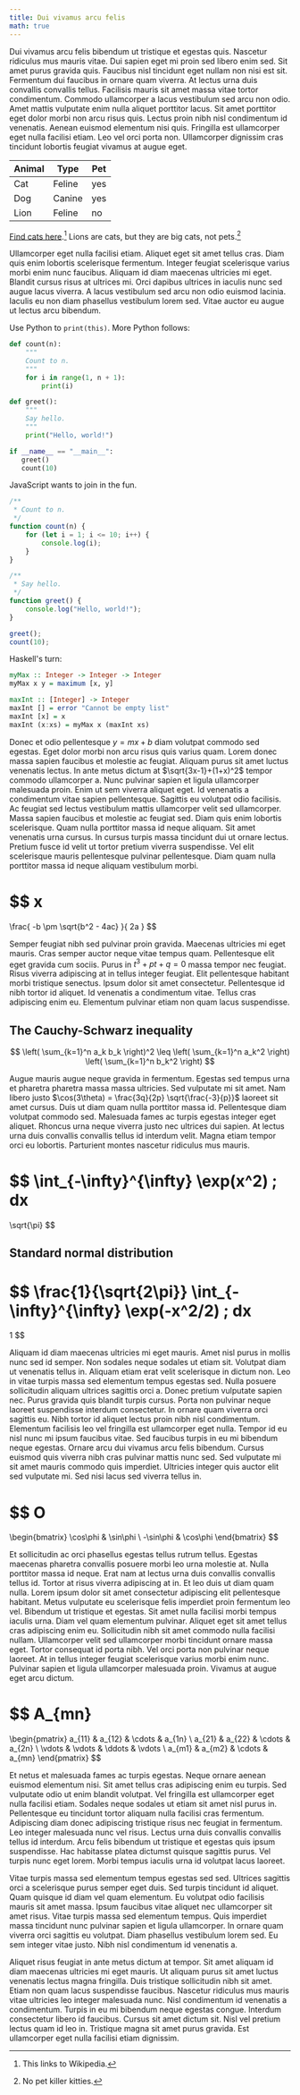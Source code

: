 ```yaml
---
title: Dui vivamus arcu felis
math: true
---
```


Dui vivamus arcu felis bibendum ut tristique et egestas quis. Nascetur ridiculus
mus mauris vitae. Dui sapien eget mi proin sed libero enim sed. Sit amet purus
gravida quis. Faucibus nisl tincidunt eget nullam non nisi est sit. Fermentum
dui faucibus in ornare quam viverra. At lectus urna duis convallis convallis
tellus. Facilisis mauris sit amet massa vitae tortor condimentum. Commodo
ullamcorper a lacus vestibulum sed arcu non odio. Amet mattis vulputate enim
nulla aliquet porttitor lacus. Sit amet porttitor eget dolor morbi non arcu
risus quis. Lectus proin nibh nisl condimentum id venenatis. Aenean euismod
elementum nisi quis. Fringilla est ullamcorper eget nulla facilisi etiam. Leo
vel orci porta non. Ullamcorper dignissim cras tincidunt lobortis feugiat
vivamus at augue eget.

| Animal | Type   | Pet |
|--------|--------|-----|
| Cat    | Feline | yes |
| Dog    | Canine | yes |
| Lion   | Feline | no  |

[Find cats here](https://en.wikipedia.org/wiki/Cat).[^1]  Lions are cats, but
they are big cats, not pets.[^2]

[^1]: This links to Wikipedia.
[^2]: No pet killer kitties.

Ullamcorper eget nulla facilisi etiam. Aliquet eget sit amet tellus cras. Diam
quis enim lobortis scelerisque fermentum. Integer feugiat scelerisque varius
morbi enim nunc faucibus. Aliquam id diam maecenas ultricies mi eget. Blandit
cursus risus at ultrices mi. Orci dapibus ultrices in iaculis nunc sed augue
lacus viverra. A lacus vestibulum sed arcu non odio euismod lacinia. Iaculis eu
non diam phasellus vestibulum lorem sed. Vitae auctor eu augue ut lectus arcu
bibendum.

Use Python to `print(this)`.  More Python follows:

```python
def count(n):
    """
    Count to n.
    """
    for i in range(1, n + 1):
        print(i)

def greet():
    """
    Say hello.
    """
    print("Hello, world!")

if __name__ == "__main__":
   greet()
   count(10)
```

JavaScript wants to join in the fun.

```js
/**
 * Count to n.
 */
function count(n) {
    for (let i = 1; i <= 10; i++) {
        console.log(i);
    }
}

/**
 * Say hello.
 */
function greet() {
    console.log("Hello, world!");
}

greet();
count(10);
```

Haskell's turn:

```haskell
myMax :: Integer -> Integer -> Integer
myMax x y = maximum [x, y]

maxInt :: [Integer] -> Integer
maxInt [] = error "Cannot be empty list"
maxInt [x] = x
maxInt (x:xs) = myMax x (maxInt xs)
```

Donec et odio pellentesque $y = mx + b$ diam volutpat commodo sed
egestas. Eget dolor morbi non arcu risus quis varius quam. Lorem donec massa
sapien faucibus et molestie ac feugiat. Aliquam purus sit amet luctus venenatis
lectus. In ante metus dictum at $\sqrt{3x-1}+(1+x)^2$ tempor commodo
ullamcorper a. Nunc pulvinar sapien et ligula ullamcorper malesuada proin. Enim
ut sem viverra aliquet eget. Id venenatis a condimentum vitae sapien
pellentesque. Sagittis eu volutpat odio facilisis. Ac feugiat sed lectus
vestibulum mattis ullamcorper velit sed ullamcorper. Massa sapien faucibus et
molestie ac feugiat sed. Diam quis enim lobortis scelerisque. Quam nulla
porttitor massa id neque aliquam. Sit amet venenatis urna cursus. In cursus
turpis massa tincidunt dui ut ornare lectus. Pretium fusce id velit ut tortor
pretium viverra suspendisse. Vel elit scelerisque mauris pellentesque pulvinar
pellentesque. Diam quam nulla porttitor massa id neque aliquam vestibulum
morbi.

$$
x
=
\frac{
  -b \pm \sqrt{b^2 - 4ac}
}{
  2a
}
$$

Semper feugiat nibh sed pulvinar proin gravida. Maecenas ultricies mi eget
mauris. Cras semper auctor neque vitae tempus quam. Pellentesque elit eget
gravida cum sociis. Purus in $t^3 + pt + q = 0$ massa tempor nec
feugiat. Risus viverra adipiscing at in tellus integer feugiat. Elit
pellentesque habitant morbi tristique senectus. Ipsum dolor sit amet
consectetur. Pellentesque id nibh tortor id aliquet. Id venenatis a condimentum
vitae. Tellus cras adipiscing enim eu. Elementum pulvinar etiam non quam lacus
suspendisse.

## The Cauchy-Schwarz inequality

$$
\left(
  \sum_{k=1}^n a_k b_k
\right)^2
\leq
\left(
  \sum_{k=1}^n a_k^2
\right)
\left(
  \sum_{k=1}^n b_k^2
\right)
$$

Augue mauris augue neque gravida in fermentum. Egestas sed tempus urna et
pharetra pharetra massa massa ultricies. Sed vulputate mi sit amet. Nam libero
justo $\cos(3\theta) = \frac{3q}{2p} \sqrt{\frac{-3}{p}}$ laoreet sit amet
cursus. Duis ut diam quam nulla porttitor massa id. Pellentesque diam volutpat
commodo sed. Malesuada fames ac turpis egestas integer eget aliquet. Rhoncus
urna neque viverra justo nec ultrices dui sapien. At lectus urna duis convallis
convallis tellus id interdum velit. Magna etiam tempor orci eu
lobortis. Parturient montes nascetur ridiculus mus mauris.

$$
\int_{-\infty}^{\infty}
\exp(x^2) \; dx
=
\sqrt{\pi}
$$

## Standard normal distribution

$$
\frac{1}{\sqrt{2\pi}}
\int_{-\infty}^{\infty}
\exp(-x^2/2) \; dx
=
1
$$

Aliquam id diam maecenas ultricies mi eget mauris. Amet nisl purus in mollis
nunc sed id semper. Non sodales neque sodales ut etiam sit. Volutpat diam ut
venenatis tellus in. Aliquam etiam erat velit scelerisque in dictum non. Leo in
vitae turpis massa sed elementum tempus egestas sed. Nulla posuere sollicitudin
aliquam ultrices sagittis orci a. Donec pretium vulputate sapien nec. Purus
gravida quis blandit turpis cursus. Porta non pulvinar neque laoreet suspendisse
interdum consectetur. In ornare quam viverra orci sagittis eu. Nibh tortor id
aliquet lectus proin nibh nisl condimentum. Elementum facilisis leo vel
fringilla est ullamcorper eget nulla. Tempor id eu nisl nunc mi ipsum faucibus
vitae. Sed faucibus turpis in eu mi bibendum neque egestas. Ornare arcu dui
vivamus arcu felis bibendum. Cursus euismod quis viverra nibh cras pulvinar
mattis nunc sed. Sed vulputate mi sit amet mauris commodo quis
imperdiet. Ultricies integer quis auctor elit sed vulputate mi. Sed nisi lacus
sed viverra tellus in.

$$
O
=
\begin{bmatrix}
\cos\phi & \sin\phi \\
-\sin\phi & \cos\phi
\end{bmatrix}
$$

Et sollicitudin ac orci phasellus egestas tellus rutrum tellus. Egestas maecenas
pharetra convallis posuere morbi leo urna molestie at. Nulla porttitor massa id
neque. Erat nam at lectus urna duis convallis convallis tellus id. Tortor at
risus viverra adipiscing at in. Et leo duis ut diam quam nulla. Lorem ipsum
dolor sit amet consectetur adipiscing elit pellentesque habitant. Metus
vulputate eu scelerisque felis imperdiet proin fermentum leo vel. Bibendum ut
tristique et egestas. Sit amet nulla facilisi morbi tempus iaculis urna. Diam
vel quam elementum pulvinar. Aliquet eget sit amet tellus cras adipiscing enim
eu. Sollicitudin nibh sit amet commodo nulla facilisi nullam. Ullamcorper velit
sed ullamcorper morbi tincidunt ornare massa eget. Tortor consequat id porta
nibh. Vel orci porta non pulvinar neque laoreet. At in tellus integer feugiat
scelerisque varius morbi enim nunc. Pulvinar sapien et ligula ullamcorper
malesuada proin. Vivamus at augue eget arcu dictum.

$$
A_{mn}
=
\begin{pmatrix}
a_{11} & a_{12} & \cdots & a_{1n} \\
a_{21} & a_{22} & \cdots & a_{2n} \\
\vdots & \vdots & \ddots & \vdots \\
a_{m1} & a_{m2} & \cdots & a_{mn}
\end{pmatrix}
$$

Et netus et malesuada fames ac turpis egestas. Neque ornare aenean euismod
elementum nisi. Sit amet tellus cras adipiscing enim eu turpis. Sed vulputate
odio ut enim blandit volutpat. Vel fringilla est ullamcorper eget nulla facilisi
etiam. Sodales neque sodales ut etiam sit amet nisl purus in. Pellentesque eu
tincidunt tortor aliquam nulla facilisi cras fermentum. Adipiscing diam donec
adipiscing tristique risus nec feugiat in fermentum. Leo integer malesuada nunc
vel risus. Lectus urna duis convallis convallis tellus id interdum. Arcu felis
bibendum ut tristique et egestas quis ipsum suspendisse. Hac habitasse platea
dictumst quisque sagittis purus. Vel turpis nunc eget lorem. Morbi tempus
iaculis urna id volutpat lacus laoreet.

Vitae turpis massa sed elementum tempus egestas sed sed. Ultrices sagittis orci
a scelerisque purus semper eget duis. Sed turpis tincidunt id aliquet. Quam
quisque id diam vel quam elementum. Eu volutpat odio facilisis mauris sit amet
massa. Ipsum faucibus vitae aliquet nec ullamcorper sit amet risus. Vitae turpis
massa sed elementum tempus. Quis imperdiet massa tincidunt nunc pulvinar sapien
et ligula ullamcorper. In ornare quam viverra orci sagittis eu volutpat. Diam
phasellus vestibulum lorem sed. Eu sem integer vitae justo. Nibh nisl
condimentum id venenatis a.

Aliquet risus feugiat in ante metus dictum at tempor. Sit amet aliquam id diam
maecenas ultricies mi eget mauris. Ut aliquam purus sit amet luctus venenatis
lectus magna fringilla. Duis tristique sollicitudin nibh sit amet. Etiam non
quam lacus suspendisse faucibus. Nascetur ridiculus mus mauris vitae ultricies
leo integer malesuada nunc. Nisl condimentum id venenatis a condimentum. Turpis
in eu mi bibendum neque egestas congue. Interdum consectetur libero id
faucibus. Cursus sit amet dictum sit. Nisl vel pretium lectus quam id leo
in. Tristique magna sit amet purus gravida. Est ullamcorper eget nulla facilisi
etiam dignissim.

